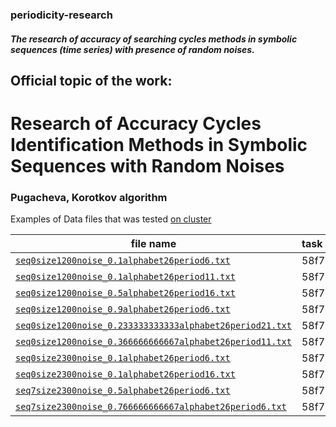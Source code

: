 ### periodicity-research
##### The research of accuracy of searching cycles methods in symbolic sequences (time series) with presence of random noises.

## Official topic of the work:
# Research of Accuracy Cycles Identification Methods in Symbolic Sequences with Random Noises


### Pugacheva, Korotkov algorithm
Examples of Data files that was tested [on cluster](http://victoria.biengi.ac.ru/)

|     file name                                              |    task hash  | 
|------------------------------------------------------------|:--------------|
| [``seq0size1200noise_0.1alphabet26period6.txt``](data/seq0size1200noise_0.1alphabet26period6.txt)             | 58f71965e39c1 |
| [``seq0size1200noise_0.1alphabet26period11.txt``](data/seq0size1200noise_0.1alphabet26period11.txt)            | 58f71a055d06f |
| [``seq0size1200noise_0.5alphabet26period16.txt``](data/seq0size1200noise_0.5alphabet26period16.txt)            | 58f71b3b7f7ca |
| [``seq0size1200noise_0.9alphabet26period6.txt``](data/seq0size1200noise_0.9alphabet26period6.txt)             | 58f71b9ec4476 |
| [``seq0size1200noise_0.233333333333alphabet26period21.txt``](data/seq0size1200noise_0.233333333333alphabet26period21.txt) | 58f71bd54d16a |
| [``seq0size1200noise_0.366666666667alphabet26period11.txt``](data/seq0size1200noise_0.366666666667alphabet26period11.txt) | 58f71c07e3f21 |
| [ ``seq0size2300noise_0.1alphabet26period6.txt``](data/seq0size2300noise_0.1alphabet26period6.txt)            | 58f71c31bb505 |
| [``seq0size2300noise_0.1alphabet26period16.txt``](data/seq0size2300noise_0.1alphabet26period16.txt)            | 58f71c5c83d1d |
| [``seq7size2300noise_0.5alphabet26period6.txt``](data/seq7size2300noise_0.5alphabet26period6.txt)             | 58f71cc47c491 |
| [``seq7size2300noise_0.766666666667alphabet26period6.txt``](data/seq7size2300noise_0.766666666667alphabet26period6.txt)  | 58f71cff69561 |